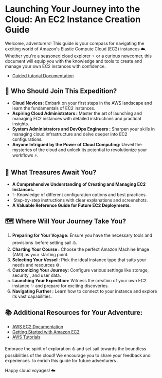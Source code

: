 # Launching Your Journey into the Cloud: An EC2 Instance Creation Guide

Welcome, adventurers! This guide is your compass for navigating the exciting world of Amazon's Elastic Compute Cloud (EC2) instances ☁️. Whether you're a seasoned cloud explorer ‍♀️ or a curious newcomer, this document will equip you with the knowledge and tools to create and manage your own EC2 instances with confidence.
- [Guided tutorial Documentation](https://docs.google.com/document/d/1p1EyvvAgsDlgLHrnSPHU2quZr_yJSm3_9-CS9SDbSfk/edit?usp=sharing)

## 🌟 Who Should Join This Expedition?

- **Cloud Novices:** Embark on your first steps in the AWS landscape and learn the fundamentals of EC2 instances.
- **Aspiring Cloud Administrators ‍:** Master the art of launching and managing EC2 instances with detailed instructions and practical insights.
- **System Administrators and DevOps Engineers ‍‍:** Sharpen your skills in managing cloud infrastructure and delve deeper into EC2 configurations.
- **Anyone Intrigued by the Power of Cloud Computing:** Unveil the mysteries of the cloud and unlock its potential to revolutionize your workflows ⚡.

## 🚀 What Treasures Await You?

- **A Comprehensive Understanding of Creating and Managing EC2 Instances.**
- ✨ Knowledge of different configuration options and best practices.
- ️ Step-by-step instructions with clear explanations and screenshots.
- **A Valuable Reference Guide for Future EC2 Deployments.**

## 🗺️ Where Will Your Journey Take You?

1. **Preparing for Your Voyage:** Ensure you have the necessary tools and provisions ️ before setting sail ⛵️.
2. **Charting Your Course ️:** Choose the perfect Amazon Machine Image (AMI) as your starting point.
3. **Selecting Your Vessel ️:** Pick the ideal instance type that suits your needs and resources ⚙️.
4. **Customizing Your Journey:** Configure various settings like storage, security ️, and user data.
5. **Launching Your Expedition:** Witness the creation of your own EC2 instance ✨ and prepare for exciting discoveries.
6. **Navigating Further ️:** Learn how to connect to your instance and explore its vast capabilities.

## 📚 Additional Resources for Your Adventure:

- [AWS EC2 Documentation](https://docs.aws.amazon.com/ec2/)
- [Getting Started with Amazon EC2](https://docs.aws.amazon.com/efs/latest/ug/gs-step-one-create-ec2-resources.html)
- [AWS Tutorials](https://aws.amazon.com/getting-started/)

Embrace the spirit of exploration ⛵️ and set sail towards the boundless possibilities of the cloud! We encourage you to share your feedback and experiences ️ to enrich this guide for future adventurers ️.

Happy cloud voyages! ☁️
